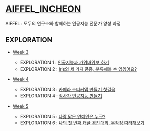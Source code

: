 # [AIFFEL_INCHEON](https://aiffel.io/aiffel-ic/)

AIFFEL : 모두의 연구소와 함께하는 인공지능 전문가 양성 과정

## EXPLORATION

- [Week 3](https://jynote.github.io/aiffel/2021/07/16/11/)
  - EXPLORATION 1 : [인공지능과 가위바위보 하기](./EXPLORATION/Exploration_1)
  - EXPLORATION 2 : [Iris의 세 가지 품종, 분류해볼 수 있겠어요?](./EXPLORATION/Exploration_2)

- [Week 4](https://jynote.github.io/aiffel/2021/07/23/12/)
  - EXPLORATION 3 : [카메라 스티커앱 만들기 첫걸음](./EXPLORATION/Exploration_3)
  - EXPLORATION 4 : [작사가 인공지능 만들기](./EXPLORATION/Exploration_4)

- [Week 5](https://jynote.github.io/aiffel/2021/07/30/14/)
  - EXPLORATION 5 : [나랑 닮은 연예인은 누구?](./EXPLORATION/Exploration_5)
  - EXPLORATION 6 : [나의 첫 번째 캐글 경진대회, 무작정 따라해보기](./EXPLORATION/Exploration_6)
